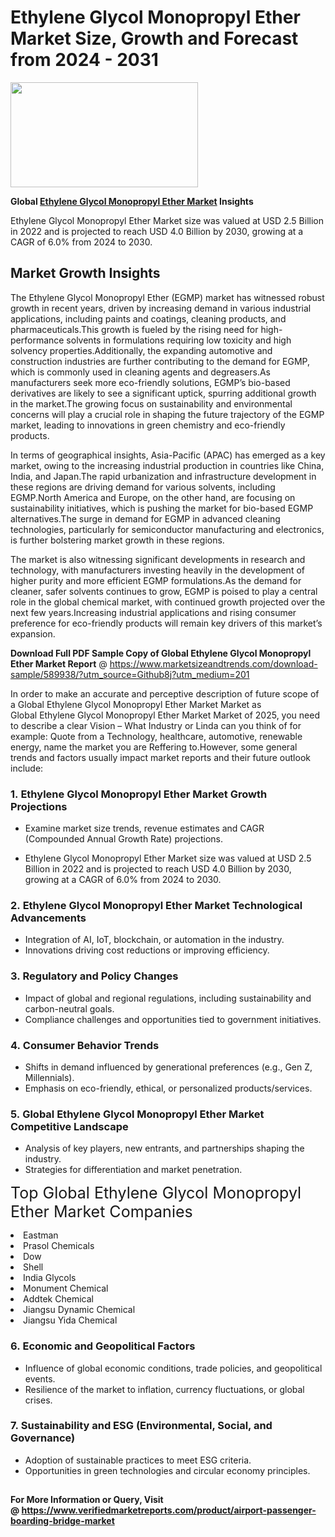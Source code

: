 <H1>Ethylene Glycol Monopropyl Ether Market Size, Growth and Forecast from 2024 - 2031</H1><img class="aligncenter size-medium wp-image-584254" src="https://thirdeyenews.in/wp-content/uploads/2024/09/Global-Market-Research-300x168.jpeg" alt="" width="300" height="168" /><p><strong>Global&nbsp;<a href="https://www.marketsizeandtrends.com/download-sample/589938/?utm_source=Github8j?utm_medium=201">Ethylene Glycol Monopropyl Ether Market</a> Insights</strong></p><p>Ethylene Glycol Monopropyl Ether Market size was valued at USD 2.5 Billion in 2022 and is projected to reach USD 4.0 Billion by 2030, growing at a CAGR of 6.0% from 2024 to 2030.</p><p><h2>Market Growth Insights</h2> <p>The Ethylene Glycol Monopropyl Ether (EGMP) market has witnessed robust growth in recent years, driven by increasing demand in various industrial applications, including paints and coatings, cleaning products, and pharmaceuticals.This growth is fueled by the rising need for high-performance solvents in formulations requiring low toxicity and high solvency properties.Additionally, the expanding automotive and construction industries are further contributing to the demand for EGMP, which is commonly used in cleaning agents and degreasers.As manufacturers seek more eco-friendly solutions, EGMP’s bio-based derivatives are likely to see a significant uptick, spurring additional growth in the market.The growing focus on sustainability and environmental concerns will play a crucial role in shaping the future trajectory of the EGMP market, leading to innovations in green chemistry and eco-friendly products.</p> <p>In terms of geographical insights, Asia-Pacific (APAC) has emerged as a key market, owing to the increasing industrial production in countries like China, India, and Japan.The rapid urbanization and infrastructure development in these regions are driving demand for various solvents, including EGMP.North America and Europe, on the other hand, are focusing on sustainability initiatives, which is pushing the market for bio-based EGMP alternatives.The surge in demand for EGMP in advanced cleaning technologies, particularly for semiconductor manufacturing and electronics, is further bolstering market growth in these regions.</p> <p>The market is also witnessing significant developments in research and technology, with manufacturers investing heavily in the development of higher purity and more efficient EGMP formulations.As the demand for cleaner, safer solvents continues to grow, EGMP is poised to play a central role in the global chemical market, with continued growth projected over the next few years.Increasing industrial applications and rising consumer preference for eco-friendly products will remain key drivers of this market’s expansion.</p> <p><span class=""><strong>Download Full PDF Sample Copy of Global Ethylene Glycol Monopropyl Ether Market Report</strong> @ <a href="https://www.marketsizeandtrends.com/download-sample/589938/?utm_source=Github8j?utm_medium=201" target="_blank">https://www.marketsizeandtrends.com/download-sample/589938/?utm_source=Github8j?utm_medium=201</a></span></p><p>In order to make an accurate and perceptive description of future scope of a Global&nbsp;Ethylene Glycol Monopropyl Ether Market Market as Global&nbsp;Ethylene Glycol Monopropyl Ether Market Market of 2025, you need to describe a clear Vision &ndash; What Industry or Linda can you think of for example: Quote from a Technology, healthcare, automotive, renewable energy, name the market you are Reffering to.However, some general trends and factors usually impact market reports and their future outlook include:</p><h3>1.&nbsp;<strong>Ethylene Glycol Monopropyl Ether Market Growth Projections</strong></h3><ul><li>Examine market size trends, revenue estimates and CAGR (Compounded Annual Growth Rate) projections.</li><li><p>Ethylene Glycol Monopropyl Ether Market size was valued at USD 2.5 Billion in 2022 and is projected to reach USD 4.0 Billion by 2030, growing at a CAGR of 6.0% from 2024 to 2030.</p></li></ul><h3>2.&nbsp;<strong>Ethylene Glycol Monopropyl Ether Market Technological Advancements</strong></h3><ul><li>Integration of AI, IoT, blockchain, or automation in the industry.</li><li>Innovations driving cost reductions or improving efficiency.</li></ul><h3>3.&nbsp;<strong>Regulatory and Policy Changes</strong></h3><ul><li>Impact of global and regional regulations, including sustainability and carbon-neutral goals.</li><li>Compliance challenges and opportunities tied to government initiatives.</li></ul><h3>4.&nbsp;<strong>Consumer Behavior Trends</strong></h3><ul><li>Shifts in demand influenced by generational preferences (e.g., Gen Z, Millennials).</li><li>Emphasis on eco-friendly, ethical, or personalized products/services.</li></ul><h3>5.&nbsp;<strong>Global Ethylene Glycol Monopropyl Ether Market Competitive Landscape</strong></h3><ul><li>Analysis of key players, new entrants, and partnerships shaping the industry.</li><li>Strategies for differentiation and market penetration.</li></ul><p data-pm-slice="1 1 []"><span style="color: inherit; font-family: inherit; font-size: 25px;">Top Global Ethylene Glycol Monopropyl Ether Market Companies</span></p><div class="" data-test-id=""><p><li>Eastman</li><li> Prasol Chemicals</li><li> Dow</li><li> Shell</li><li> India Glycols</li><li> Monument Chemical</li><li> Addtek Chemical</li><li> Jiangsu Dynamic Chemical</li><li> Jiangsu Yida Chemical</li></p></div><h3>6.&nbsp;<strong>Economic and Geopolitical Factors</strong></h3><ul><li>Influence of global economic conditions, trade policies, and geopolitical events.</li><li>Resilience of the market to inflation, currency fluctuations, or global crises.</li></ul><h3>7.&nbsp;<strong>Sustainability and ESG (Environmental, Social, and Governance)</strong></h3><ul><li>Adoption of sustainable practices to meet ESG criteria.</li><li>Opportunities in green technologies and circular economy principles.</li></ul><h2><strong style="font-size: 14px;">For More Information or Query, Visit @&nbsp;</strong><a style="background-color: #ffffff; font-size: 14px;" href="https://www.marketsizeandtrends.com/report/ethylene-glycol-monopropyl-ether-market/" target="_blank">https://www.verifiedmarketreports.com/product/airport-passenger-boarding-bridge-market</a></h2>